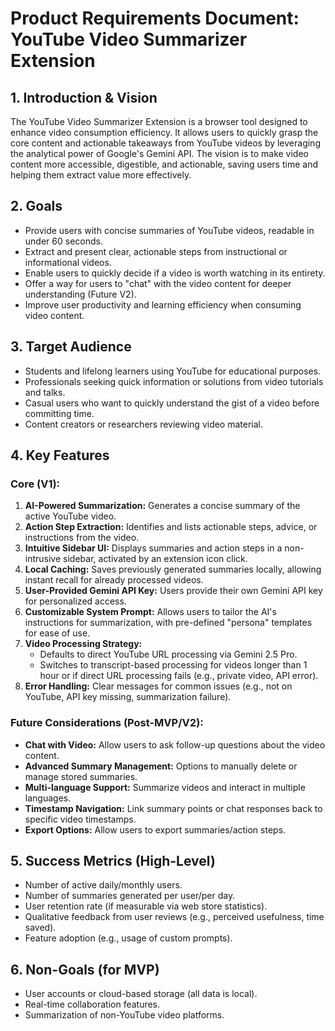 # Product Requirements Document: YouTube Video Summarizer Extension

## 1. Introduction & Vision

The YouTube Video Summarizer Extension is a browser tool designed to enhance video consumption efficiency. It allows users to quickly grasp the core content and actionable takeaways from YouTube videos by leveraging the analytical power of Google's Gemini API. The vision is to make video content more accessible, digestible, and actionable, saving users time and helping them extract value more effectively.

## 2. Goals

*   Provide users with concise summaries of YouTube videos, readable in under 60 seconds.
*   Extract and present clear, actionable steps from instructional or informational videos.
*   Enable users to quickly decide if a video is worth watching in its entirety.
*   Offer a way for users to "chat" with the video content for deeper understanding (Future V2).
*   Improve user productivity and learning efficiency when consuming video content.

## 3. Target Audience

*   Students and lifelong learners using YouTube for educational purposes.
*   Professionals seeking quick information or solutions from video tutorials and talks.
*   Casual users who want to quickly understand the gist of a video before committing time.
*   Content creators or researchers reviewing video material.

## 4. Key Features

### Core (V1):

1.  **AI-Powered Summarization:** Generates a concise summary of the active YouTube video.
2.  **Action Step Extraction:** Identifies and lists actionable steps, advice, or instructions from the video.
3.  **Intuitive Sidebar UI:** Displays summaries and action steps in a non-intrusive sidebar, activated by an extension icon click.
4.  **Local Caching:** Saves previously generated summaries locally, allowing instant recall for already processed videos.
5.  **User-Provided Gemini API Key:** Users provide their own Gemini API key for personalized access.
6.  **Customizable System Prompt:** Allows users to tailor the AI's instructions for summarization, with pre-defined "persona" templates for ease of use.
7.  **Video Processing Strategy:**
    *   Defaults to direct YouTube URL processing via Gemini 2.5 Pro.
    *   Switches to transcript-based processing for videos longer than 1 hour or if direct URL processing fails (e.g., private video, API error).
8.  **Error Handling:** Clear messages for common issues (e.g., not on YouTube, API key missing, summarization failure).

### Future Considerations (Post-MVP/V2):

*   **Chat with Video:** Allow users to ask follow-up questions about the video content.
*   **Advanced Summary Management:** Options to manually delete or manage stored summaries.
*   **Multi-language Support:** Summarize videos and interact in multiple languages.
*   **Timestamp Navigation:** Link summary points or chat responses back to specific video timestamps.
*   **Export Options:** Allow users to export summaries/action steps.

## 5. Success Metrics (High-Level)

*   Number of active daily/monthly users.
*   Number of summaries generated per user/per day.
*   User retention rate (if measurable via web store statistics).
*   Qualitative feedback from user reviews (e.g., perceived usefulness, time saved).
*   Feature adoption (e.g., usage of custom prompts).

## 6. Non-Goals (for MVP)

*   User accounts or cloud-based storage (all data is local).
*   Real-time collaboration features.
*   Summarization of non-YouTube video platforms.